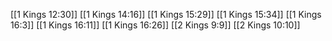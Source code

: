 [[1 Kings 12:30]]
[[1 Kings 14:16]]
[[1 Kings 15:29]]
[[1 Kings 15:34]]
[[1 Kings 16:3]]
[[1 Kings 16:11]]
[[1 Kings 16:26]]
[[2 Kings 9:9]]
[[2 Kings 10:10]]
